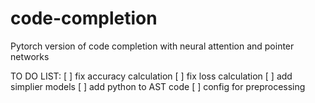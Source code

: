 # code-completion
Pytorch version of code completion with neural attention and pointer networks


TO DO LIST:
[ ] fix accuracy calculation
[ ] fix loss calculation
[ ] add simplier models
[ ] add python to AST code
[ ] config for preprocessing

